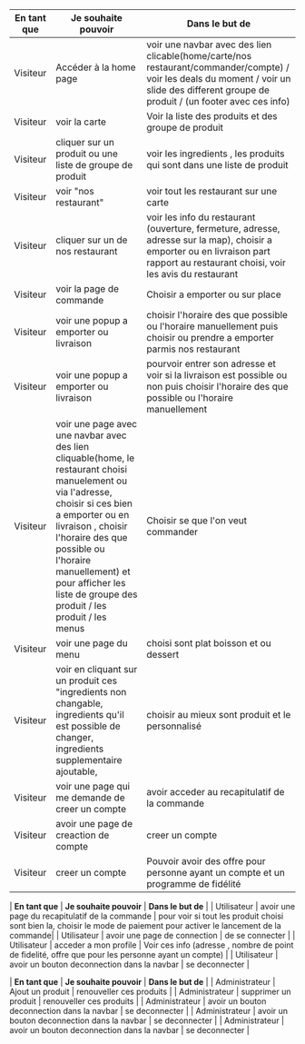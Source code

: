 | **En tant que** | **Je souhaite pouvoir** | **Dans le but de** | 
| -- | -- | -- |
| Visiteur | Accéder à la home page | voir une navbar avec des lien clicable(home/carte/nos restaurant/commander/compte) / voir les deals du moment / voir un slide des different groupe de produit / (un footer avec ces info)  |
| Visiteur | voir la carte | Voir la liste des produits et des groupe de produit  |
| Visiteur| cliquer sur un produit ou une liste de groupe de produit  | voir les ingredients , les produits qui sont dans une liste de produit|
| Visiteur | voir "nos restaurant" | voir tout les restaurant sur une carte |
| Visiteur | cliquer sur un de nos restaurant | voir les info du restaurant (ouverture, fermeture, adresse, adresse sur la map), choisir a emporter ou en livraison part rapport au restaurant choisi, voir les avis du restaurant |
| Visiteur | voir la page de commande | Choisir a emporter ou sur place |
| Visiteur | voir une popup a emporter ou livraison |choisir l'horaire des que possible ou l'horaire manuellement puis choisir ou prendre a emporter parmis nos restaurant  |
| Visiteur | voir une popup a emporter ou livraison | pourvoir entrer son adresse et voir si la livraison est possible ou non puis choisir l'horaire des que possible ou l'horaire manuellement |
| Visiteur | voir une page avec une navbar avec des lien cliquable(home, le restaurant choisi manuelement ou via l'adresse, choisir si ces bien a emporter ou en livraison , choisir l'horaire des que possible ou l'horaire manuellement)  et pour  afficher les liste de groupe des produit / les produit / les menus  | Choisir se que l'on veut commander |
| Visiteur | voir une page du menu | choisi sont plat boisson et ou dessert |
| Visiteur | voir en cliquant sur un produit ces "ingredients non changable, ingredients qu'il est possible de changer, ingredients supplementaire ajoutable, | choisir au mieux sont produit et le personnalisé |
| Visiteur | voir une page qui me demande de creer un compte | avoir acceder au recapitulatif de la commande |
| Visiteur | avoir une page de creaction de compte | creer un compte |
| Visiteur | creer un compte | Pouvoir avoir des offre pour personne ayant un compte et un programme de fidélité |

| **En tant que** | **Je souhaite pouvoir** | **Dans le but de** |
| Utilisateur | avoir une page du recapitulatif de la commande | pour voir si tout les produit choisi sont bien la, choisir le mode de paiement pour activer le lancement de la commande|
| Utilisateur | avoir une page de connection | de se connecter |
| Utilisateur | acceder a mon profile | Voir ces info (adresse , nombre de point de fidelité, offre que pour les personne ayant un compte) |
| Utilisateur | avoir un bouton deconnection dans la navbar  | se deconnecter |

| **En tant que** | **Je souhaite pouvoir** | **Dans le but de** |
| Administrateur | Ajout un produit   | renouveller ces produits |
| Administrateur | supprimer un produit  | renouveller ces produits |
| Administrateur | avoir un bouton deconnection dans la navbar  | se deconnecter |
| Administrateur | avoir un bouton deconnection dans la navbar  | se deconnecter |
| Administrateur | avoir un bouton deconnection dans la navbar  | se deconnecter |



